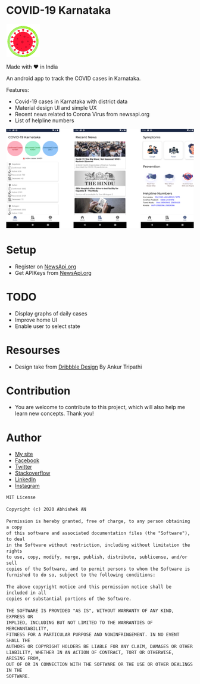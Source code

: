# COVID-19 Karnataka
![COVID-19 Karnataka Logo](https://github.com/DarkAbhi/COVID-Karnataka/blob/master/images/logo.png)

Made with ❤ in India 

An android app to track the COVID cases in Karnataka.

Features:
- Covid-19 cases in Karnataka with district data
- Material design UI and simple UX
- Recent news related to Corona Virus from newsapi.org
- List of helpline numbers

![COVID-19 Karnataka Screenshots](https://github.com/DarkAbhi/COVID-Karnataka/blob/master/images/banner.png)
# Setup 
- Register on [NewsApi.org](https://newsapi.org)
- Get APIKeys from [NewsApi.org](https://newsapi.org)


# TODO
- Display graphs of daily cases
- Improve home UI
- Enable user to select state

# Resourses
- Design take from [Dribbble Design](https://dribbble.com/shots/11164123-Daily-UI-Challenge-043-100-Coronavirus-Mobile-App-Freebie) By Ankur Tripathi


# Contribution
- You are welcome to contribute to this project, which will also help me learn new concepts. Thank you!

# Author 
- [My site](https://darkabhi.github.io)
- [Facebook](https://www.facebook.com/iliketomoveitmoveitmoveitt/)
- [Twitter](https://twitter.com/im_abhishekan)
- [Stackoverflow](https://stackoverflow.com/users/7741377/abhishek-an)
- [LinkedIn](https://www.linkedin.com/in/abhishek-an/)
- [Instagram](https://www.instagram.com/imabhishekan/)

```
MIT License

Copyright (c) 2020 Abhishek AN

Permission is hereby granted, free of charge, to any person obtaining a copy
of this software and associated documentation files (the "Software"), to deal
in the Software without restriction, including without limitation the rights
to use, copy, modify, merge, publish, distribute, sublicense, and/or sell
copies of the Software, and to permit persons to whom the Software is
furnished to do so, subject to the following conditions:

The above copyright notice and this permission notice shall be included in all
copies or substantial portions of the Software.

THE SOFTWARE IS PROVIDED "AS IS", WITHOUT WARRANTY OF ANY KIND, EXPRESS OR
IMPLIED, INCLUDING BUT NOT LIMITED TO THE WARRANTIES OF MERCHANTABILITY,
FITNESS FOR A PARTICULAR PURPOSE AND NONINFRINGEMENT. IN NO EVENT SHALL THE
AUTHORS OR COPYRIGHT HOLDERS BE LIABLE FOR ANY CLAIM, DAMAGES OR OTHER
LIABILITY, WHETHER IN AN ACTION OF CONTRACT, TORT OR OTHERWISE, ARISING FROM,
OUT OF OR IN CONNECTION WITH THE SOFTWARE OR THE USE OR OTHER DEALINGS IN THE
SOFTWARE.
```



